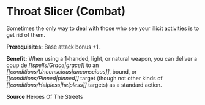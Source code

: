 ﻿---
cssclass: [feats]

---
# Throat Slicer (Combat)

Sometimes the only way to deal with those who see your illicit activities is to get rid of them.

**Prerequisites:** Base attack bonus +1.

**Benefit:** When using a 1-handed, light, or natural weapon, you can deliver a coup de _[[spells/Grace|grace]]_ to an _[[conditions/Unconscious|unconscious]]_, bound, or _[[conditions/Pinned|pinned]]_ target (though not other kinds of _[[conditions/Helpless|helpless]]_ targets) as a standard action.

**Source** Heroes Of The Streets